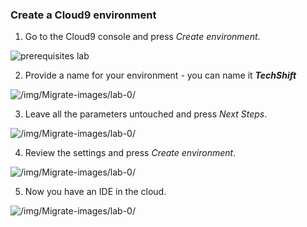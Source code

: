 ### Create a Cloud9 environment

1) Go to the Cloud9 console and press *Create environment*.

![prerequisites lab](/images/1d057a6d465f25b6ff1842ee465ab08d.png)

2) Provide a name for your environment - you can name it ___TechShift___

![/img/Migrate-images/lab-0/](/img/Migrate-images/lab-0/cloud9-environment-name.png)

3) Leave all the parameters untouched and press *Next Steps*.


![/img/Migrate-images/lab-0/](/img/Migrate-images/lab-0/bd9d46e5b0a0c7f7e0e405566a2a4806.png)


4) Review the settings and press *Create environment*.


![/img/Migrate-images/lab-0/](/img/Migrate-images/lab-0/09e18a38e2942abbedcfae852c057fb3.png)


5) Now you have an IDE in the cloud.


![/img/Migrate-images/lab-0/](/img/Migrate-images/lab-0/6bf8fc54f1f01e9eda93a8dc95f5dccd.png)
